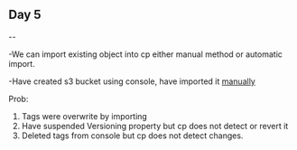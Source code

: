 ## Day 5

--

-We can import existing object into cp either manual method or automatic import.

-Have created s3 bucket using console, have imported it [manually](./manual-import-s3-bucket.yaml)

Prob:

1. Tags were overwrite by importing
2. Have suspended Versioning property but cp does not detect or revert it
3. Deleted tags from console but cp does not detect changes.



